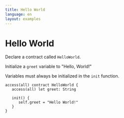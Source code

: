 ```yaml
---
title: Hello World
language: en
layout: examples
---
```


# Hello World

Declare a contract called `HelloWorld`.

Initialize a `greet` variable to "Hello, World!"

Variables must always be initialized in the `init` function.

```cadence
access(all) contract HelloWorld {
   access(all) let greet: String

   init() {
      self.greet = "Hello World!"
   }
}
```
